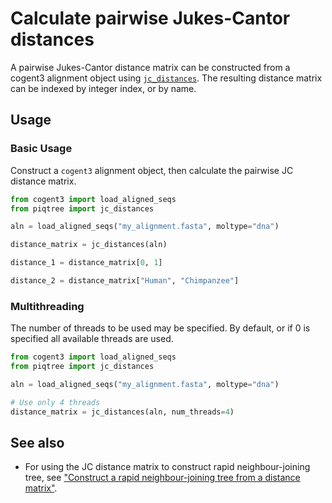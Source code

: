 # Calculate pairwise Jukes-Cantor distances

A pairwise Jukes-Cantor distance matrix can be constructed from a cogent3 alignment object using [`jc_distances`](../api/genetic_distance/jc_distances.md).
The resulting distance matrix can be indexed by integer index, or by name.

## Usage

### Basic Usage

Construct a `cogent3` alignment object, then calculate the pairwise JC distance matrix.

```python
from cogent3 import load_aligned_seqs
from piqtree import jc_distances

aln = load_aligned_seqs("my_alignment.fasta", moltype="dna")

distance_matrix = jc_distances(aln)

distance_1 = distance_matrix[0, 1]

distance_2 = distance_matrix["Human", "Chimpanzee"]
```

### Multithreading

The number of threads to be used may be specified. By default, or if 0 is specified all available threads are used.

```python
from cogent3 import load_aligned_seqs
from piqtree import jc_distances

aln = load_aligned_seqs("my_alignment.fasta", moltype="dna")

# Use only 4 threads
distance_matrix = jc_distances(aln, num_threads=4)
```

## See also

- For using the JC distance matrix to construct rapid neighbour-joining tree, see ["Construct a rapid neighbour-joining tree from a distance matrix"](construct_nj_tree.md).
